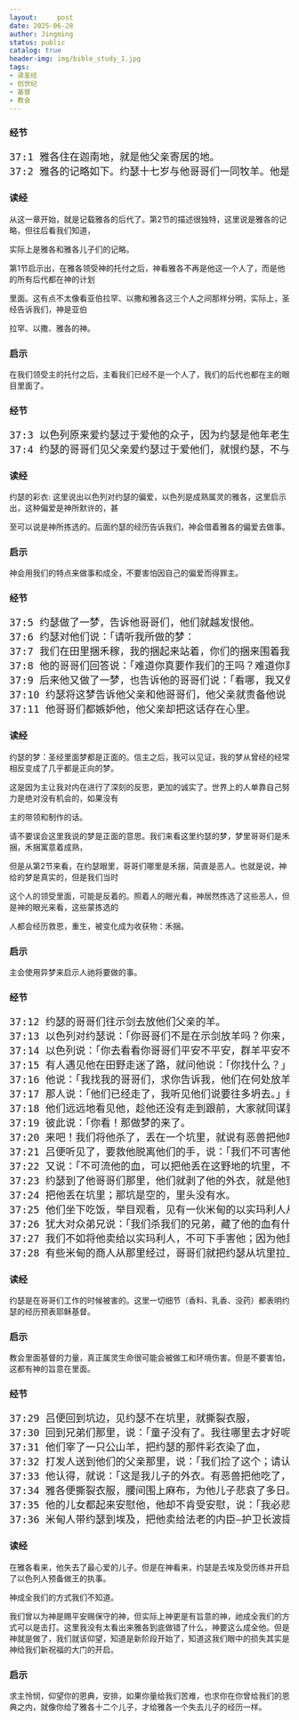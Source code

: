 ```yaml
---
layout:     post
date: 2025-06-28
author: Jingming
status: public
catalog: true
header-img: img/bible_study_1.jpg
tags:
- 读圣经
- 创世纪
- 基督
- 教会
---
```


### 经节
<pre style="font-size: 18px;">
37:1 雅各住在迦南地，就是他父亲寄居的地。
37:2 雅各的记略如下。约瑟十七岁与他哥哥们一同牧羊。他是个童子，与他父亲的妾辟拉、悉帕的儿子们常在一处。约瑟将他哥哥们的恶行报给他们的父亲。
</pre>

### 读经

从这一章开始，就是记载雅各的后代了。第2节的描述很独特，这里说是雅各的记略，但往后看我们知道，

实际上是雅各和雅各儿子们的记略。

第1节启示出，在雅各领受神的托付之后，神看雅各不再是他这一个人了，而是他的所有后代都在神的计划

里面。这有点不太像看亚伯拉罕、以撒和雅各这三个人之间那样分明，实际上，圣经告诉我们，神是亚伯

拉罕、以撒、雅各的神。

### 启示

在我们领受主的托付之后，主看我们已经不是一个人了，我们的后代也都在主的眼目里面了。

### 经节
<pre style="font-size: 18px;">
37:3 以色列原来爱约瑟过于爱他的众子，因为约瑟是他年老生的；他给约瑟做了一件彩衣。
37:4 约瑟的哥哥们见父亲爱约瑟过于爱他们，就恨约瑟，不与他说和睦的话。
</pre>

### 读经


约瑟的彩衣: 这里说出以色列对约瑟的偏爱，以色列是成熟属灵的雅各，这里启示出，这种偏爱是神所默许的，甚

至可以说是神所拣选的。后面约瑟的经历告诉我们，神会借着雅各的偏爱去做事。

### 启示

神会用我们的特点来做事和成全，不要害怕因自己的偏爱而得罪主。

### 经节
<pre style="font-size: 18px;">
37:5 约瑟做了一梦，告诉他哥哥们，他们就越发恨他。
37:6 约瑟对他们说：「请听我所做的梦：
37:7 我们在田里捆禾稼，我的捆起来站着，你们的捆来围着我的捆下拜。」
37:8 他的哥哥们回答说：「难道你真要作我们的王吗？难道你真要管辖我们吗？」他们就因为他的梦和他的话越发恨他。
37:9 后来他又做了一梦，也告诉他的哥哥们说：「看哪，我又做了一梦，梦见太阳、月亮，与十一个星向我下拜。」
37:10 约瑟将这梦告诉他父亲和他哥哥们，他父亲就责备他说：「你做的这是什么梦！难道我和你母亲、你弟兄果然要来俯伏在地，向你下拜吗？」
37:11 他哥哥们都嫉妒他，他父亲却把这话存在心里。
</pre>

### 读经

约瑟的梦：圣经里面梦都是正面的。信主之后，我可以见证，我的梦从曾经的经常相反变成了几乎都是正向的梦。

这是因为主让我对内在进行了深刻的反思，更加的诚实了。世界上的人单靠自己努力是绝对没有机会的，如果没有

主的带领和制作的话。

请不要误会这里我说的梦是正面的意思。我们来看这里约瑟的梦，梦里哥哥们是禾捆，禾捆寓意着成熟，

但是从第2节来看，在约瑟眼里，哥哥们哪里是禾捆，简直是恶人。也就是说，神给的梦是真实的，但是我们当时

这个人的领受里面，可能是反着的。照着人的眼光看，神居然拣选了这些恶人，但是神的眼光来看，这些蒙拣选的

人都会经历救恩，重生，被变化成为收获物：禾捆。

### 启示

主会使用异梦来启示人祂将要做的事。

### 经节
<pre style="font-size: 18px;">
37:12 约瑟的哥哥们往示剑去放他们父亲的羊。
37:13 以色列对约瑟说：「你哥哥们不是在示剑放羊吗？你来，我要打发你往他们那里去。」约瑟说：「我在这里。」
37:14 以色列说：「你去看看你哥哥们平安不平安，群羊平安不平安，就回来报信给我」；于是打发他出希伯仑谷，他就往示剑去了。
37:15 有人遇见他在田野走迷了路，就问他说：「你找什么？」
37:16 他说：「我找我的哥哥们，求你告诉我，他们在何处放羊。」
37:17 那人说：「他们已经走了，我听见他们说要往多坍去。」约瑟就去追赶他哥哥们，遇见他们在多坍。
37:18 他们远远地看见他，趁他还没有走到跟前，大家就同谋要害死他，
37:19 彼此说：「你看！那做梦的来了。
37:20 来吧！我们将他杀了，丢在一个坑里，就说有恶兽把他吃了。我们且看他的梦将来怎么样。」
37:21 吕便听见了，要救他脱离他们的手，说：「我们不可害他的性命」；
37:22 又说：「不可流他的血，可以把他丢在这野地的坑里，不可下手害他。」吕便的意思是要救他脱离他们的手，把他归还他的父亲。
37:23 约瑟到了他哥哥们那里，他们就剥了他的外衣，就是他穿的那件彩衣，
37:24 把他丢在坑里；那坑是空的，里头没有水。
37:25 他们坐下吃饭，举目观看，见有一伙米甸的以实玛利人从基列来，用骆驼驮着香料、乳香、没药，要带下埃及去。
37:26 犹大对众弟兄说：「我们杀我们的兄弟，藏了他的血有什么益处呢？
37:27 我们不如将他卖给以实玛利人，不可下手害他；因为他是我们的兄弟，我们的骨肉。」众弟兄就听从了他。
37:28 有些米甸的商人从那里经过，哥哥们就把约瑟从坑里拉上来，讲定二十舍客勒银子，把约瑟卖给以实玛利人。他们就把约瑟带到埃及去了。
</pre>

### 读经

约瑟是在哥哥们工作的时候被害的。这里一切细节（香料、乳香、没药）都表明约瑟的经历预表耶稣基督。

### 启示

教会里面基督的力量，真正属灵生命很可能会被做工和环境伤害。但是不要害怕，这都有神的旨意在里面。

### 经节
<pre style="font-size: 18px;">
37:29 吕便回到坑边，见约瑟不在坑里，就撕裂衣服，
37:30 回到兄弟们那里，说：「童子没有了。我往哪里去才好呢？」
37:31 他们宰了一只公山羊，把约瑟的那件彩衣染了血，
37:32 打发人送到他们的父亲那里，说：「我们捡了这个；请认一认是你儿子的外衣不是？」
37:33 他认得，就说：「这是我儿子的外衣。有恶兽把他吃了，约瑟被撕碎了！撕碎了！」
37:34 雅各便撕裂衣服，腰间围上麻布，为他儿子悲哀了多日。
37:35 他的儿女都起来安慰他，他却不肯受安慰，说：「我必悲哀着下阴间，到我儿子那里。」约瑟的父亲就为他哀哭。
37:36 米甸人带约瑟到埃及，把他卖给法老的内臣—护卫长波提乏。
</pre>

### 读经

在雅各看来，他失去了最心爱的儿子。但是在神看来，约瑟是去埃及受历练并开启了以色列人预备做王的执事。

神成全我们的方式我们不知道。

我们曾以为神是赐平安赐保守的神，但实际上神更是有旨意的神，祂成全我们的方式可以是击打。这里我没有太看出来雅各到底做错了什么，神要这么成全他。但是神就是做了，我们就该仰望，知道是新阶段开始了，知道这我们眼中的损失其实是神给我们新祝福的大门的开启。

### 启示

求主怜悯，仰望你的恩典，安排，如果你量给我们苦难，也求你在你曾给我们的恩典之内，就像你给了雅各十二个儿子，才给雅各一个失去儿子的经历一样。
